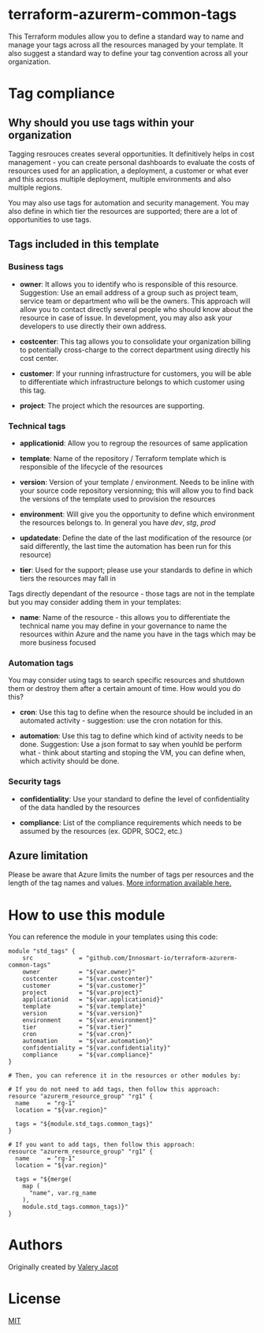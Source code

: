 # terraform-azurerm-common-tags
This Terraform modules allow you to define a standard way to name and manage your tags across all the resources managed by your template. It also suggest a standard way to define your tag convention across all your organization.

# Tag compliance

## Why should you use tags within your organization

Tagging resrouces creates several opportunities. It definitively helps in cost management - you can create personal dashboards to evaluate the costs of resources used for an application, a deployment, a customer or what ever and this across multiple deployment, multiple environments and also multiple regions.

You may also use tags for automation and security management. You may also define in which tier the resources are supported; there are a lot of opportunities to use tags.

## Tags included in this template

### Business tags

- **owner**: It allows you to identify who is responsible of this resource. Suggestion: Use an email address of a group such as project team, service team or department who will be the owners. This approach will allow you to contact directly several people who should know about the resource in case of issue. In development, you may also ask your developers to use directly their own address.

- **costcenter**: This tag allows you to consolidate your organization billing to potentially cross-charge to the correct department using directly his cost center.

- **customer**: If your running infrastructure for customers, you will be able to differentiate which infrastructure belongs to which customer using this tag.

- **project**: The project which the resources are supporting.

### Technical tags

- **applicationid**: Allow you to regroup the resources of same application

- **template**: Name of the repository / Terraform template which is responsible of the lifecycle of the resources

- **version**: Version of your template / environment. Needs to be inline with your source code repository versionning; this will allow you to find back the versions of the template used to provision the resources

- **environment**: Will give you the opportunity to define which environment the resources belongs to. In general you have *dev*, *stg*, *prod*

- **updatedate**: Define the date of the last modification of the resource (or said differently, the last time the automation has been run for this resource)

- **tier**: Used for the support; please use your standards to define in which tiers the resources may fall in

Tags directly dependant of the resource - those tags are not in the template but you may consider adding them in your templates:

- **name**: Name of the resource - this allows you to differentiate the technical name you may define in your governance to name the resources within Azure and the name you have in the tags which may be more business focused

### Automation tags

You may consider using tags to search specific resources and shutdown them or destroy them after a certain amount of time. How would you do this?

- **cron**: Use this tag to define when the resource should be included in an automated activity - suggestion: use the cron notation for this.

- **automation**: Use this tag to define which kind of activity needs to be done. Suggestion: Use a json format to say when youhld be perform what - think about starting and stoping the VM, you can define when, which activity should be done.

### Security tags

- **confidentiality**: Use your standard to define the level of confidentiality of the data handled by the resources

- **compliance**: List of the compliance requirements which needs to be assumed by the resources (ex. GDPR, SOC2, etc.)

## Azure limitation

Please be aware that Azure limits the number of tags per resources and the length of the tag names and values. [More information available here.](https://docs.microsoft.com/en-us/azure/azure-resource-manager/resource-group-using-tags)

# How to use this module

You can reference the module in your templates using this code:

```hcl
module "std_tags" {
    src             = "github.com/Innosmart-io/terraform-azurerm-common-tags"
    owner           = "${var.owner}"
    costcenter      = "${var.costcenter}"
    customer        = "${var.customer}"
    project         = "${var.project}"
    applicationid   = "${var.applicationid}"
    template        = "${var.template}"
    version         = "${var.version}"
    environment     = "${var.environment}"
    tier            = "${var.tier}"
    cron            = "${var.cron}"
    automation      = "${var.automation}"
    confidentiality = "${var.confidentiality}"
    compliance      = "${var.compliance}"
}

# Then, you can reference it in the resources or other modules by:

# If you do not need to add tags, then follow this approach:
resource "azurerm_resource_group" "rg1" {
  name     = "rg-1"
  location = "${var.region}"

  tags = "${module.std_tags.common_tags}"
}

# If you want to add tags, then follow this approach:
resource "azurerm_resource_group" "rg1" {
  name     = "rg-1"
  location = "${var.region}"

  tags = "${merge(
    map (
      "name", var.rg_name
    ), 
    module.std_tags.common_tags)}"
}

```

# Authors
Originally created by [Valery Jacot](https://github.com/valeryinno)

# License
[MIT](https://github.com/valeryinno/terraform-azurerm-vm/blob/master/LICENSE)